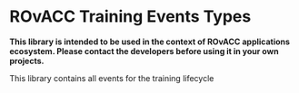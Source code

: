 # ROvACC Training Events Types

**This library is intended to be used in the context of ROvACC applications ecosystem. Please contact the developers before using it in your own projects.**

This library contains all events for the training lifecycle

